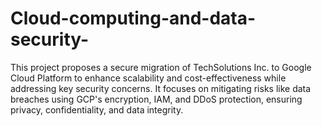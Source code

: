 # Cloud-computing-and-data-security-
This project proposes a secure migration of TechSolutions Inc. to Google Cloud Platform to enhance scalability and cost-effectiveness while addressing key security concerns. It focuses on mitigating risks like data breaches using GCP's encryption, IAM, and DDoS protection, ensuring privacy, confidentiality, and data integrity.
